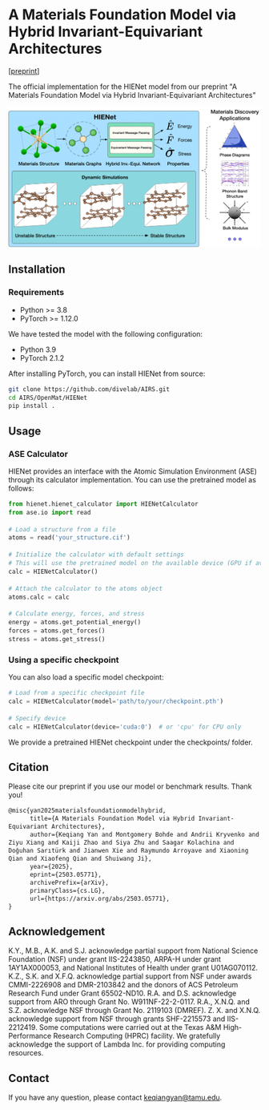 # A Materials Foundation Model via Hybrid Invariant-Equivariant Architectures

[[preprint](https://arxiv.org/abs/2503.05771)]

The official implementation for the HIENet model from our preprint "A Materials Foundation Model via Hybrid Invariant-Equivariant Architectures"

![cover](figures/HIENet-overview.png)

## Installation

### Requirements
- Python >= 3.8
- PyTorch >= 1.12.0

We have tested the model with the following configuration:
- Python 3.9
- PyTorch 2.1.2


After installing PyTorch, you can install HIENet from source:

```bash
git clone https://github.com/divelab/AIRS.git
cd AIRS/OpenMat/HIENet
pip install .
```

## Usage

### ASE Calculator
HIENet provides an interface with the Atomic Simulation Environment (ASE) through its calculator implementation. You can use the pretrained model as follows:

```python
from hienet.hienet_calculator import HIENetCalculator
from ase.io import read

# Load a structure from a file
atoms = read('your_structure.cif')

# Initialize the calculator with default settings
# This will use the pretrained model on the available device (GPU if available)
calc = HIENetCalculator()

# Attach the calculator to the atoms object
atoms.calc = calc

# Calculate energy, forces, and stress
energy = atoms.get_potential_energy()
forces = atoms.get_forces()
stress = atoms.get_stress()
```

### Using a specific checkpoint
You can also load a specific model checkpoint:

```python
# Load from a specific checkpoint file
calc = HIENetCalculator(model='path/to/your/checkpoint.pth')

# Specify device
calc = HIENetCalculator(device='cuda:0')  # or 'cpu' for CPU only
```

We provide a pretrained HIENet checkpoint under the checkpoints/ folder.

## Citation

Please cite our preprint if you use our model or benchmark results. Thank you!
```
@misc{yan2025materialsfoundationmodelhybrid,
      title={A Materials Foundation Model via Hybrid Invariant-Equivariant Architectures}, 
      author={Keqiang Yan and Montgomery Bohde and Andrii Kryvenko and Ziyu Xiang and Kaiji Zhao and Siya Zhu and Saagar Kolachina and Doğuhan Sarıtürk and Jianwen Xie and Raymundo Arroyave and Xiaoning Qian and Xiaofeng Qian and Shuiwang Ji},
      year={2025},
      eprint={2503.05771},
      archivePrefix={arXiv},
      primaryClass={cs.LG},
      url={https://arxiv.org/abs/2503.05771}, 
}
```

## Acknowledgement

K.Y., M.B., A.K. and S.J. acknowledge partial support from
National Science Foundation (NSF) under grant IIS-2243850,
ARPA-H under grant 1AY1AX000053, and National Institutes of Health under grant U01AG070112. K.Z., S.K. and X.F.Q. acknowledge partial support from NSF under awards CMMI-2226908 and DMR-2103842 and the donors of ACS Petroleum Research Fund under Grant 65502-ND10. R.A. and D.S. acknowledge support from ARO through Grant No. W911NF-22-2-0117. R.A., X.N.Q. and S.Z. acknowledge NSF through Grant No. 2119103 (DMREF). Z. X. and X.N.Q. acknowledge support from NSF through grants SHF-2215573 and IIS-2212419. Some computations were carried out at the Texas A&M High-Performance Research Computing (HPRC) facility. We gratefully acknowledge the support of Lambda Inc. for providing computing resources.

## Contact

If you have any question, please contact keqiangyan@tamu.edu.
